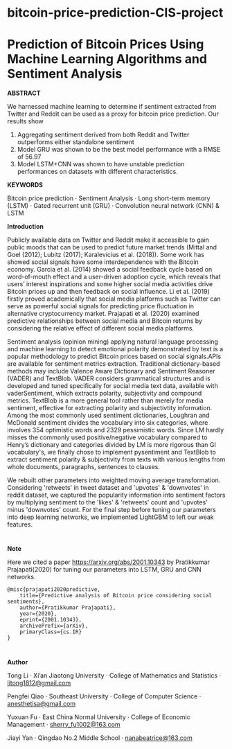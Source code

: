# bitcoin-price-prediction-CIS-project
# Prediction of Bitcoin Prices Using Machine Learning Algorithms and Sentiment Analysis

**ABSTRACT**

We harnessed machine learning to determine if sentiment extracted from Twitter and Reddit can be used as a proxy
for bitcoin price prediction. Our results show 
1) Aggregating sentiment derived from both Reddit and Twitter outperforms either standalone sentiment 
2) Model GRU was shown to be the best model performance with a RMSE of 56.97 
3) Model LSTM+CNN was shown to have unstable prediction performances on datasets with different characteristics.

**KEYWORDS**

Bitcoin price prediction · Sentiment Analysis · Long short-term memory (LSTM) · Gated recurrent unit (GRU) · 
Convolution neural network (CNN) & LSTM


**Introduction**

Publicly available data on Twitter and Reddit make it accessible to gain public moods that can be used to predict
future market trends (Mittal and Goel (2012); Lubitz (2017); Karalevicius et al. (2018)). Some work has showed social
signals have some interdependence with the Bitcoin economy. Garcia et al. (2014) showed a social feedback cycle based on
word-of-mouth effect and a user-driven adoption cycle, which reveals that users’ interest inspirations and some higher social
media activities drive Bitcoin prices up and then feedback on social influence. Li et al. (2019) firstly proved academically
that social media platforms such as Twitter can serve as powerful social signals for predicting price fluctuation in
alternative cryptocurrency market. Prajapati et al. (2020) examined predictive relationships between social media and
Bitcoin returns by considering the relative effect of different social media platforms.

Sentiment analysis (opinion mining) applying natural language processing and machine learning to detect emotional polarity
demonstrated by text is a popular methodology to predict Bitcoin prices based on social signals.APIs are available for sentiment
metrics extraction. Traditional dictionary-based methods may include Valence Aware Dictionary and Sentiment Reasoner (VADER) 
and TextBlob. VADER considers grammatical structures and is developed and tuned specifically for social media text data, 
available with vaderSentiment, which extracts polarity, subjectivity and compound metrics. TextBlob is a more general tool 
rather than merely for media sentiment, effective for extracting polarity and subjectivtity information. Among the most commonly 
used sentiment dictionaries, Loughran and McDonald sentiment divides the vocabulary into six categories, where involves 354 
optimistic words and 2329 pessimistic words. Since LM hardly misses the commonly used positive/negative vocabulary compared to
Henry’s dictionary and categories divided by LM is more rigorous than GI vocabulary's, we finally chose to implement pysentiment 
and TextBlob to extract sentiment polarity & subjectivity from texts with various lengths from whole documents, paragraphs, 
sentences to clauses. 

We rebuilt other parameters into weighted moving average transformation. Considering 'retweets' in tweet dataset 
and 'upvotes' & 'downvotes' in reddit dataset, we captured the popularity information into sentiment factors by multiplying sentiment 
to the 'likes' & 'retweets' count and 'upvotes' minus 'downvotes' count. For the final step before tuning our parameters into 
deep learning networks, we implemented LightGBM to left our weak features. 

#
**Note**

Here we cited a paper https://arxiv.org/abs/2001.10343 by Pratikkumar Prajapati(2020) for tuning our parameters into LSTM, GRU and 
CNN networks. 

```
@misc{prajapati2020predictive,
    title={Predictive analysis of Bitcoin price considering social sentiments},
    author={Pratikkumar Prajapati},
    year={2020},
    eprint={2001.10343},
    archivePrefix={arXiv},
    primaryClass={cs.IR}
}
```
#


**Author**

Tong Li · Xi’an Jiaotong University · College of Mathematics and Statistics · litong1812@gmail.com

Pengfei Qiao · Southeast University · College of Computer Science · anesthetisa@gmail.com

Yuxuan Fu · East China Normal University · College of Economic Management · sherry_fu1002@163.com

Jiayi Yan · Qingdao No.2 Middle School · nanabeatrice@163.com

